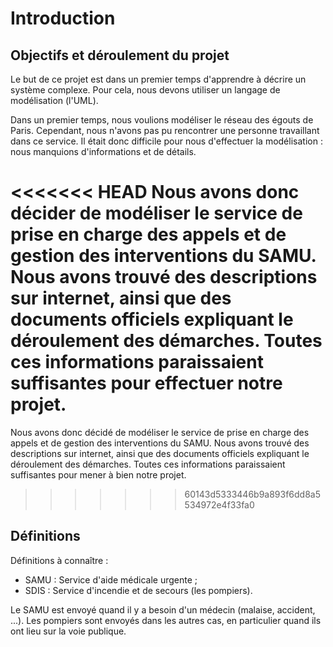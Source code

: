 Introduction
============

Objectifs et déroulement du projet
----------------------------------

Le but de ce projet est dans un premier temps d'apprendre à décrire un système complexe. Pour cela, nous devons utiliser un langage de modélisation (l'UML).

Dans un premier temps, nous voulions modéliser le réseau des égouts de Paris. Cependant, nous n'avons pas pu rencontrer une personne travaillant dans ce service. Il était donc difficile pour nous d'effectuer la modélisation : nous manquions d'informations et de détails.

<<<<<<< HEAD
Nous avons donc décider de modéliser le service de prise en charge des appels et de gestion des interventions du SAMU. Nous avons trouvé des descriptions sur internet, ainsi que des documents officiels expliquant le déroulement des démarches. Toutes ces informations paraissaient suffisantes pour effectuer notre projet.
=======
Nous avons donc décidé de modéliser le service de prise en charge des appels et de gestion des interventions du SAMU. Nous avons trouvé des descriptions sur internet, ainsi que des documents officiels expliquant le déroulement des démarches. Toutes ces informations paraissaient suffisantes pour mener à bien notre projet.
>>>>>>> 60143d5333446b9a893f6dd8a5534972e4f33fa0

Définitions
-----------

Définitions à connaître :

- SAMU : Service d'aide médicale urgente ;
- SDIS : Service d'incendie et de secours (les pompiers).


Le SAMU est envoyé quand il y a besoin d'un médecin (malaise, accident, ...). Les pompiers sont envoyés dans les autres cas, en particulier quand ils ont lieu sur la voie publique.
